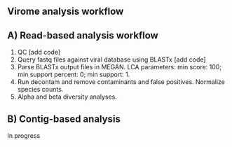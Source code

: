 ## Virome analysis workflow
## A) Read-based analysis workflow
1. QC \[add code\]
2. Query fastq files against viral database using BLASTx \[add code\]
3. Parse BLASTx output files in MEGAN. LCA parameters: min score: 100; min support percent: 0; min support: 1.
3. Run decontam and remove contaminants and false positives. Normalize species counts.
4. Alpha and beta diversity analyses.
## B) Contig-based analysis
In progress
